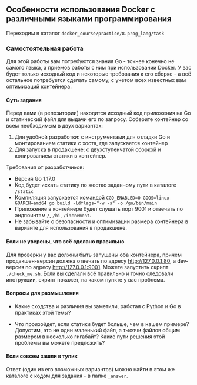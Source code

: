 ## Особенности использования Docker с различными языками программирования

Переходим в каталог `docker_course/practice/8.prog_lang/task`

### Самостоятельная работа

Для этой работы вам потребуются знания Go - точнее конечно не самого языка, а приёмов работы с ним при использовании Docker. У вас будет только исходный код и некоторые требования к его сборке - а всё остальное потребуется сделать самому, с учетом всех известных вам оптимизаций контейнера.

#### Суть задания

Перед вами (в репозитории) находится исходный код приложения на Go и статический файл для выдачи его по запросу. Соберите контейнер со всем необходимым в двух вариантах:
1. Для удобной разработки: с инструментами для отладки Go и монтированием статики с хоста, где запускается контейнер
2. Для запуска в продакшене: с двухступенчатой сборкой и копированием статики в контейнер.

Требования от разработчиков:

* Версия Go 1.17.0
* Код будет искать статику по жестко заданному пути в каталоге `/static`
* Компиляция запускается командой `CGO_ENABLED=0 GOOS=linux GOARCH=amd64 go build -ldflags="-w -s" -o /go/bin/main`
* Приложение в контейнере будет слушать порт 9001 и отвечать по эндпоинтам `/`, `/hi`, `/increment`.
* Не забывайте о безопасности и оптимизации размера контейнера в варианте для использования в продакшене.

#### Если не уверены, что всё сделано правильно

Для проверки у вас должны быть запущены оба контейнера, причем продакшен-версия должна отвечать по адресу http://127.0.0.1:80, а dev-версия по адресу http://127.0.0.1:9001. Можете запустить скрипт `./check_me.sh`. Если вы сделали всё правильно и точно следовали инструкции, скрипт покажет, на каком пункте у вас проблема.

#### Вопросы для размышления

* Какие сходства и различия вы заметили, работая с Python и Go в практиках этой темы?

* Что произойдет, если статики будет больше, чем в нашем примере? Допустим, это не один маленький файл, а тысячи файлов общим размером в несколько гигабайт? Какие пути решения этой проблемы вы можете предложить?

#### Если совсем зашли в тупик

Ответ (один из его возможных вариантов) можно найти в этом же каталоге с кодом для задания - в папке `_answer`.
